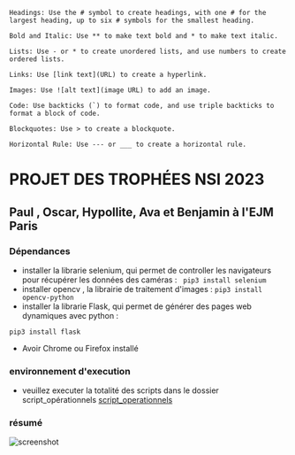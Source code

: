     Headings: Use the # symbol to create headings, with one # for the largest heading, up to six # symbols for the smallest heading.

    Bold and Italic: Use ** to make text bold and * to make text italic.

    Lists: Use - or * to create unordered lists, and use numbers to create ordered lists.

    Links: Use [link text](URL) to create a hyperlink.

    Images: Use ![alt text](image URL) to add an image.

    Code: Use backticks (`) to format code, and use triple backticks to format a block of code.

    Blockquotes: Use > to create a blockquote.

    Horizontal Rule: Use --- or ___ to create a horizontal rule.


# PROJET DES TROPHÉES NSI 2023 
## Paul , Oscar, Hypollite, Ava et Benjamin à l'EJM Paris

###  Dépendances 

* installer la librarie selenium, qui permet de controller les navigateurs pour récupérer les données des caméras :
` pip3 install selenium`
* installer opencv , la librairie de traitement d'images : 
`pip3 install opencv-python`
* installer la librarie Flask, qui permet de générer des pages web dynamiques avec python : 

`pip3 install flask`

* Avoir Chrome ou Firefox installé

### environnement d'execution

* veuillez executer la totalité des scripts dans le dossier script_opérationnels
[script_operationnels](https://github.com/Oscar-T24/Trophees-NSI-2023/tree/main/scripts%20op%C3%A9rationnels)

### résumé

![screenshot](/capture.png)
